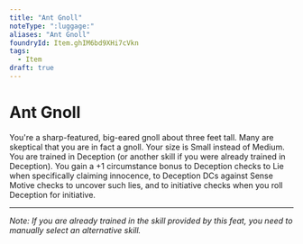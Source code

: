 ```yaml
---
title: "Ant Gnoll"
noteType: ":luggage:"
aliases: "Ant Gnoll"
foundryId: Item.ghIM6bd9XHi7cVkn
tags:
  - Item
draft: true
---
```


# Ant Gnoll

You're a sharp-featured, big-eared gnoll about three feet tall. Many are skeptical that you are in fact a gnoll. Your size is Small instead of Medium. You are trained in Deception (or another skill if you were already trained in Deception). You gain a +1 circumstance bonus to Deception checks to Lie when specifically claiming innocence, to Deception DCs against Sense Motive checks to uncover such lies, and to initiative checks when you roll Deception for initiative.

* * *

_Note: If you are already trained in the skill provided by this feat, you need to manually select an alternative skill._
